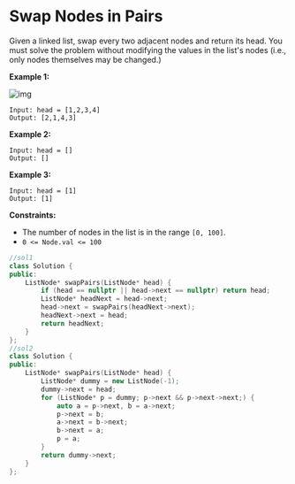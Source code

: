 # Swap Nodes in Pairs

Given a linked list, swap every two adjacent nodes and return its head. You must solve the problem without modifying the values in the list's nodes (i.e., only nodes themselves may be changed.)

 

**Example 1:**

![img](https://assets.leetcode.com/uploads/2020/10/03/swap_ex1.jpg)

```
Input: head = [1,2,3,4]
Output: [2,1,4,3]
```

**Example 2:**

```
Input: head = []
Output: []
```

**Example 3:**

```
Input: head = [1]
Output: [1]
```

 

**Constraints:**

- The number of nodes in the list is in the range `[0, 100]`.
- `0 <= Node.val <= 100`

```c++
//sol1
class Solution {
public:
    ListNode* swapPairs(ListNode* head) {
        if (head == nullptr || head->next == nullptr) return head;
        ListNode* headNext = head->next;
        head->next = swapPairs(headNext->next);
        headNext->next = head;
        return headNext;
    }
};
//sol2
class Solution {
public:
    ListNode* swapPairs(ListNode* head) {
        ListNode* dummy = new ListNode(-1);
        dummy->next = head;
        for (ListNode* p = dummy; p->next && p->next->next;) {
            auto a = p->next, b = a->next;
            p->next = b;
            a->next = b->next;
            b->next = a;
            p = a;
        }
        return dummy->next;
    }
};
```

